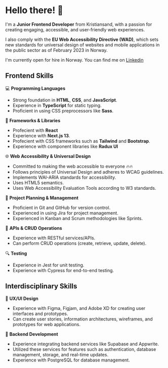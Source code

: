 # Hello there! 👋
  I'm a **Junior Frontend Developer** from Kristiansand, with a passion for creating engaging, accessible, and user-friendly web experiences. 

I also comply with the **EU Web Accessibility Directive (WAD)**, which sets new standards for universal design of websites and mobile applications in the public sector as of February 2023 in Norway.

I'm currently open for hire in Norway. You can find me on [Linkedin](https://www.linkedin.com/in/richie-botteri-1aab8b82/)

## Frontend Skills

💻 **Programming Languages**
- Strong foundation in **HTML**, **CSS**, and **JavaScript**.
- Experience in **TypeScript** for static typing.
- Proficient in using CSS preprocessors like **Sass**.

🔧 **Frameworks & Libraries**
- Profecient with **React**
- Experience with **Next.js 13**.
- Profecient with CSS frameworks such as **Tailwind** and **Bootstrap**.
- Experience with component libraries like **Radux UI**

🌐 **Web Accessibility & Universal Design**
- Committed to making the web accessible to everyone 🔥🔥
- Follows principles of Universal Design and adheres to WCAG guidelines.
- Implements WAI-ARIA standards for accessibility.
- Uses HTML5 semantics.
- Uses Web Accessibility Evaluation Tools according to W3 standards.

📝 **Project Planning & Management**
- Proficient in Git and GitHub for version control.
- Experienced in using Jira for project management.
- Experienced in Kanban and Scrum methodologies like Sprints.

🔁 **APIs & CRUD Operations**
- Experience with RESTful services/APIs.
- Can perform CRUD operations (create, retrieve, update, delete).

🔍 **Testing**
- Experience in Jest for unit testing.
- Experience with Cypress for end-to-end testing.

## Interdisciplinary Skills 

🎨 **UX/UI Design**
- Experience with Figma, Figjam, and Adobe XD for creating user interfaces and prototypes.
- Can create user stories, information architectures, wireframes, and prototypes for web applications.

💾 **Backend Development**
- Experience integrating backend services like Supabase and Appwrite.
- Utilized these services for features such as authentication, database management, storage, and real-time updates.
- Experience with PostgreSQL for database management.

